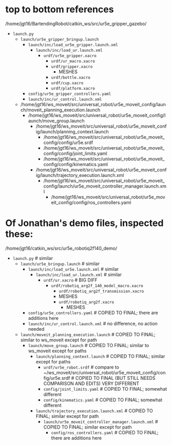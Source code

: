 # top to bottom references
/home/jgt16/BartendingRobot/catkin_ws/src/ur5e_gripper_gazebo/
- `launch.py`
    - `launch/ur5e_gripper_bringup.launch`
        - `launch/inc/load_ur5e_gripper.launch.xml`
            - `launch/inc/load_ur.launch.xml`
                - `urdf/ur5e_gripper.xacro`
                    - `urdf/ur_macro.xacro`
                    - `urdf/gripper.xacro`
                        - MESHES
                    - `urdf/bottle.xacro`
                    - `urdf/cup.xacro`
                    - `urdf/platform.xacro`
        - `config/ur5e_gripper_controllers.yaml`
        - `launch/inc/ur_control.launch.xml`
    - /home/jgt16/ws_moveit/src/universal_robot/ur5e_moveit_config/launch/moveit_planning_execution.launch
        - /home/jgt16/ws_moveit/src/universal_robot/ur5e_moveit_config/launch/move_group.launch
            - /home/jgt16/ws_moveit/src/universal_robot/ur5e_moveit_config/launch/planning_context.launch
                - /home/jgt16/ws_moveit/src/universal_robot/ur5e_moveit_config/config/ur5e.srdf
                - /home/jgt16/ws_moveit/src/universal_robot/ur5e_moveit_config/config/joint_limits.yaml
                - /home/jgt16/ws_moveit/src/universal_robot/ur5e_moveit_config/config/kinematics.yaml
            - /home/jgt16/ws_moveit/src/universal_robot/ur5e_moveit_config/launch/trajectory_execution.launch.xml
                - /home/jgt16/ws_moveit/src/universal_robot/ur5e_moveit_config/launch/ur5e_moveit_controller_manager.launch.xml
                    - /home/jgt16/ws_moveit/src/universal_robot/ur5e_moveit_config/config/ros_controllers.yaml


# Of Jonathan's demo files, inspected these:
/home/jgt16/catkin_ws/src/ur5e_robotiq2f140_demo/
- `launch.py` # similar
    - `launch/ur5e_bringup.launch` # similar
        - `launch/inc/load_ur5e.launch.xml` # similar
            - `launch/inc/load_ur.launch.xml` # similar
                - `urdf/ur.xacro` # BIG DIFF
                    - `urdf/robotiq_arg2f_140_model_macro.xacro`
                        - `urdf/robotiq_arg2f_transmission.xacro`
                        - MESHES
                        - `urdf/robotiq_arg2f.xacro`
                            - MESHES
        - `config/ur5e_controllers.yaml` # COPIED TO FINAL; there are additions here
        - `launch/inc/ur_control.launch.xml` # no difference, no action needed 
    - `launch/moveit_planning_execution.launch` # COPIED TO FINAL; similar to ws_moveit except for path
        - `launch/move_group.launch` # COPIED TO FINAL; similar to ws_moveit except for paths
            - `launch/planning_context.launch` # COPIED TO FINAL; similar except for paths
                - `urdf/ur5e_robot.srdf` # compare to ~/ws_moveit/src/universal_robot/ur5e_moveit_config/config/ur5e.srdf # COPIED TO FINAL (BUT STILL NEEDS COMPARISON AND EDITS) VERY DIFFERENT
                - `config/joint_limits.yaml` # COPIED TO FINAL; somewhat different
                - `config/kinematics.yaml` # COPIED TO FINAL; somewhat different
            - `launch/trajectory_execution.launch.xml` # COPIED TO FINAL; similar except for path
                - `launch/ur5e_moveit_controller_manager.launch.xml` # COPIED TO FINAL; similar except for path
                    - `config/ros_controllers.yaml` # COPIED TO FINAL; there are additions here